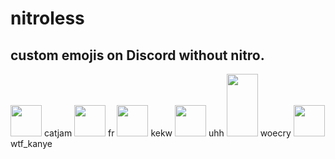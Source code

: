# nitroless
## custom emojis on Discord without nitro.

<img src="https://github.com/TheAlphaStream/nitroless-assets/blob/main/assets/catjam.gif?raw=true" width="50" height="50">
  catjam

<img src="https://github.com/TheAlphaStream/nitroless-assets/blob/main/assets/fr.png?raw=true" width="50" height="50">
  fr

<img src="https://github.com/TheAlphaStream/nitroless-assets/blob/main/assets/kekw.png?raw=true" width="50" height="50">
  kekw
  
<img src="https://github.com/TheAlphaStream/nitroless-assets/blob/main/assets/uhh.png?raw=true" width="50" height="50">
  uhh

<img src="https://github.com/TheAlphaStream/nitroless-assets/blob/main/assets/woecry.png?raw=true" width="50" height="100">
  woecry

<img src="https://github.com/TheAlphaStream/nitroless-assets/blob/main/assets/wtf_kanye.png?raw=true" width="50" height="50">
  wtf_kanye
